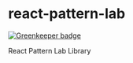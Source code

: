 # react-pattern-lab

[![Greenkeeper badge](https://badges.greenkeeper.io/SonyaMoisset/react-pattern-lab.svg)](https://greenkeeper.io/)

React Pattern Lab Library
